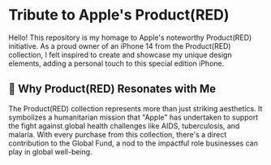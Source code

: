 # Tribute to Apple's Product(RED)

Hello! This repository is my homage to Apple's noteworthy Product(RED) initiative. As a proud owner of an iPhone 14 from the Product(RED) collection, I felt inspired to create and showcase my unique design elements, adding a personal touch to this special edition iPhone.

## 🍎 Why Product(RED) Resonates with Me

The Product(RED) collection represents more than just striking aesthetics. It symbolizes a humanitarian mission that "Apple" has undertaken to support the fight against global health challenges like AIDS, tuberculosis, and malaria. With every purchase from this collection, there's a direct contribution to the Global Fund, a nod to the impactful role businesses can play in global well-being.
